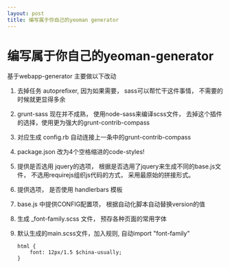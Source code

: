 ```yaml
---
layout: post
title: 编写属于你自己的yeoman generator
---
```

    
# 编写属于你自己的yeoman-generator

基于webapp-generator 主要做以下改动

1. 去掉任务 autoprefixer, 因为如果需要， sass可以帮忙干这件事情， 不需要的时候就更显得多余

2. grunt-sass 现在并不成熟， 使用node-sass来编译scss文件， 去掉这个插件的选择，使用更为强大的grunt-contrib-compass

3. 对应生成 config.rb 自动连接上一条中的grunt-contrib-compass

3. package.json 改为4个空格缩进的code-styles!

4. 提供是否选用 jquery的选项， 根据是否选用了jquery来生成不同的base.js文件， 不选用requirejs组织js代码的方式， 采用最原始的拼接形式。

8. 提供选项， 是否使用 handlerbars 模板

5. base.js 中提供CONFIG配置项， 根据自动化脚本自动替换version的值

6. 生成 _font-family.scss 文件， 预存各种页面的常用字体

7. 默认生成的main.scss文件，加入规则, 自动import "font-family"

    ```
    html {
        font: 12px/1.5 $china-usually;
    }
    ```


